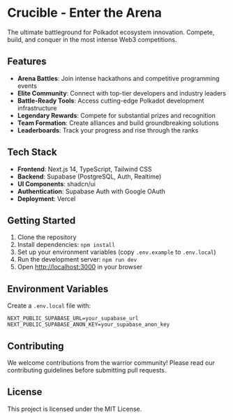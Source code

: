 # Crucible - Enter the Arena

The ultimate battleground for Polkadot ecosystem innovation. Compete, build, and conquer in the most intense Web3 competitions.

## Features

- **Arena Battles**: Join intense hackathons and competitive programming events
- **Elite Community**: Connect with top-tier developers and industry leaders
- **Battle-Ready Tools**: Access cutting-edge Polkadot development infrastructure
- **Legendary Rewards**: Compete for substantial prizes and recognition
- **Team Formation**: Create alliances and build groundbreaking solutions
- **Leaderboards**: Track your progress and rise through the ranks

## Tech Stack

- **Frontend**: Next.js 14, TypeScript, Tailwind CSS
- **Backend**: Supabase (PostgreSQL, Auth, Realtime)
- **UI Components**: shadcn/ui
- **Authentication**: Supabase Auth with Google OAuth
- **Deployment**: Vercel

## Getting Started

1. Clone the repository
2. Install dependencies: `npm install`
3. Set up your environment variables (copy `.env.example` to `.env.local`)
4. Run the development server: `npm run dev`
5. Open [http://localhost:3000](http://localhost:3000) in your browser

## Environment Variables

Create a `.env.local` file with:

```
NEXT_PUBLIC_SUPABASE_URL=your_supabase_url
NEXT_PUBLIC_SUPABASE_ANON_KEY=your_supabase_anon_key
```

## Contributing

We welcome contributions from the warrior community! Please read our contributing guidelines before submitting pull requests.

## License

This project is licensed under the MIT License.
